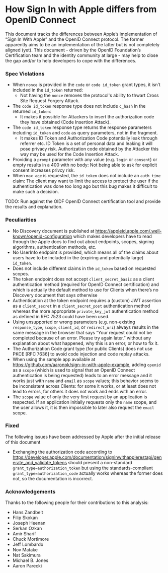 How Sign In with Apple differs from OpenID Connect
==================================================

This document tracks the differences between Apple’s implementation of “Sign In With Apple” and the OpenID Connect protocol.
The former apparently aims to be an implementation of the latter but is not completely aligned (yet).
This document - driven by the OpenID Foundation’s Certification team and the identity community at large - may help to close the gap and/or to help developers to cope with the differences.

### Spec Violations

- When `nonce` is provided in the `code` or `code id_token` grant types, it isn’t included in the `id_token` returned:  
    - Not having the `nonce` removes the protocol's ability to thwart Cross Site Request Forgery Attack.
- The `code id_token` response type does not include `c_hash` in the returned `id_token`: 
    - It makes it possible for Attackers to insert the authorization code they have obtained (Code Insertion Attack). 
- The `code id_token` response type returns the response parameters including `id_token` and `code` as query parameters, not in the fragment.
    - It makes ID Token and Authorization Code potentially leak through referrer etc. ID Token is a set of personal data and leaking it will pose privacy risk. Authorization code obtained by the Attacker this way may be used for the Code Insertion Attack. 
- Providing a `prompt` parameter with any value (e.g. `login` or `consent`) or empty results in a 400 with no body: Not being able to ask for explicit consent increases privcy risk. 
- When `max_age` is requested, the `id_token` does not include an `auth_time` claim: The client may want to limit the access to protect the user if the authentication was done too long ago but this bug makes it difficult to make such a decision. 

TODO: Run against the OIDF OpenID Connect certification tool and provide the results and explanation.

### Peculiarities

- No Discovery document is published at https://appleid.apple.com/.well-known/openid-configuration which makes developers have to read through the Apple docs to find out about endpoints, scopes, signing algorithms, authentication methods, etc.
- No UserInfo endpoint is provided, which means all of the claims about users have to be included in the (expiring and potentially large) `id_token`.
- Does not include different claims in the `id_token` based on requested scopes.
- The token endpoint does not accept `client_secret_basic` as a client authentication method (required for OpenID Connect certification) and which is actually the default method to use for Clients when there’s no Discovery document that says otherwise
- Authentication at the token endpoint requires a (custom) JWT assertion as a `client_secret` in a `client_secret_post` authentication method whereas the more appropriate `private_key_jwt` authentication method as defined in RFC 7523 could have been used.
- Using unsupported or wrong parameters (e.g. non-existing `response_type`, `scope`, `client_id`, or `redirect_uri`) always results in the same message in the browser that says “Your request could not be completed because of an error. Please try again later.” without any explanation about what happened, why this is an error, or how to fix it.
- The Authorization Code grant type (for public Clients) does not use PKCE [RFC 7636] to avoid code injection and code replay attacks.
- When using the sample app available at https://github.com/aaronpk/sign-in-with-apple-example, adding `openid` as a `scope` (which is used to signal that an OpenID Connect authentication is being requested) leads to an error message and it works just with `name` and `email` as `scope` values; this behavior seems to be inconsistent across Clients: for some it works, or at least does not lead to errors, for others it does not work and ends with an error.
- The `scope` value of only the very first request by an application is respected. If an application initially requests only the `name` scope, and the user allows it, it is then impossible to later also request the `email` scope. 

### Fixed

The following issues have been addressed by Apple after the initial release of this document

- Exchanging the authorization code according to https://developer.apple.com/documentation/signinwithapplerestapi/generate_and_validate_tokens should present a non-standard `grant_type=authorization_token` but using the standards-compliant `grant_type=authorization_code` actually works whereas the former does not, so the documentation is incorrect.

### Acknowledgements

Thanks to the following people for their contributions to this analysis:

- Hans Zandbelt
- Filip Skokan
- Joseph Heenan
- Serkan Ozkan
- Amir Sharif
- Chuck Mortimore
- Jeff Lombardo
- Nov Matake
- Nat Sakimura
- Michael B. Jones
- Aaron Parecki

